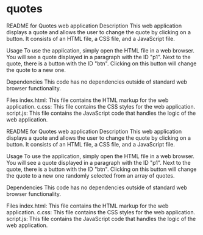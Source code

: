 # quotes
README for Quotes web application
Description
This web application displays a quote and allows the user to change the quote by clicking on a button. It consists of an HTML file, a CSS file, and a JavaScript file.

Usage
To use the application, simply open the HTML file in a web browser. You will see a quote displayed in a paragraph with the ID "p1". Next to the quote, there is a button with the ID "btn". Clicking on this button will change the quote to a new one.

Dependencies
This code has no dependencies outside of standard web browser functionality.

Files
index.html: This file contains the HTML markup for the web application.
c.css: This file contains the CSS styles for the web application.
script.js: This file contains the JavaScript code that handles the logic of the web application.




README for Quotes web application
Description
This web application displays a quote and allows the user to change the quote by clicking on a button. It consists of an HTML file, a CSS file, and a JavaScript file.

Usage
To use the application, simply open the HTML file in a web browser. You will see a quote displayed in a paragraph with the ID "p1". Next to the quote, there is a button with the ID "btn". Clicking on this button will change the quote to a new one randomly selected from an array of quotes.

Dependencies
This code has no dependencies outside of standard web browser functionality.

Files
index.html: This file contains the HTML markup for the web application.
c.css: This file contains the CSS styles for the web application.
script.js: This file contains the JavaScript code that handles the logic of the web application.


